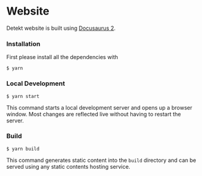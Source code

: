 # Website

Detekt website is built using [Docusaurus 2](https://docusaurus.io/).

### Installation

First please install all the dependencies with

```
$ yarn
```

### Local Development

```
$ yarn start
```

This command starts a local development server and opens up a browser window. Most changes are reflected live without having to restart the server.

### Build

```
$ yarn build
```

This command generates static content into the `build` directory and can be served using any static contents hosting service.

